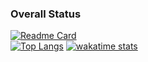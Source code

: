 ### Overall Status
[![Readme Card](https://github-readme-stats-git-master-rstaa-rickstaa.vercel.app/api?username=teble&show_icons=true&include_all_commits=true&role=OWNER,ORGANIZATION_MEMBER,COLLABORATOR)](https://github.com/anuraghazra/github-readme-stats)  
[![Top Langs](https://github-readme-stats-one-bice.vercel.app/api/top-langs/?username=teble&layout=compact&hide=javascript,html,css,MATLAB&role=OWNER,ORGANIZATION_MEMBER&langs_count=10)](https://github.com/anuraghazra/github-readme-stats)
[![wakatime stats](https://github-readme-stats.vercel.app/api/wakatime?username=teble&layout=compact&langs_count=8)](https://github.com/anuraghazra/github-readme-stats)
